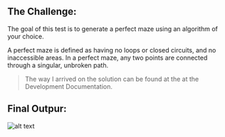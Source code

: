 ## <b> The Challenge: </b><br>
The goal of this test is to generate a perfect maze using an algorithm of your choice. 
<p>
A perfect maze is defined as having no loops or closed circuits, and no inaccessible areas. In a perfect maze, any two points are connected through a singular, unbroken path. 
  
> The way I arrived on the solution can be found at the at the Development Documentation. <br>

## <b> Final Outpur: </b><br>
![alt text](https://i.imgur.com/2yeNE4J.gif)
